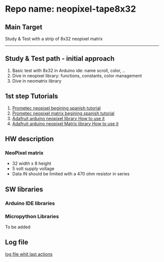 # Repo name: neopixel-tape8x32

## Main Target
Study & Test with a strip of 8x32 neopixel matrix
***
## Study & Test path - initial approach

1. Basic test with 8x32 in Arduino ide: name scroll, color, ..
2. Dive in neopixel library: functions, constants, color management
3. Dive in neomatrix library

## 1st step Tutorials
1. [Prometec neopixel begining spanish tutorial](https://www.prometec.net/leds-rgb-neopixel/)
2. [Prometec neopixel matrix begining spanish tutorial](https://www.prometec.net/paneles-neopixel-flexibles/)
3. [Adafruit arduino neopixel library How to use it](https://learn.adafruit.com/adafruit-neopixel-uberguide/arduino-library-use)
4. [Adafruit arduino neopixel Matrix  library How to use it](https://learn.adafruit.com/adafruit-neopixel-uberguide/neopixel-matrices)

## HW description
### NeoPixel matrix

+ 32 width x 8 height
+ 5 volt supply voltage 
+ Data IN should be limited with a 470 ohm resistor in series

## SW libraries

### Arduino IDE libraries


### Micropython Libraries
To be added


## Log file
[log file whit last actions](../log.md)

